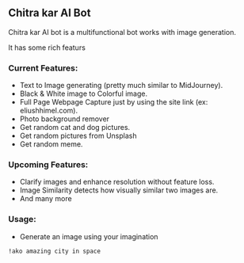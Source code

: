## Chitra kar AI Bot
Chitra kar AI bot is a multifunctional bot works with image generation.

It has some rich featurs

### Current Features:
- Text to Image generating (pretty much similar to MidJourney).
- Black & White image to Colorful image.
- Full Page Webpage Capture just by using the site link (ex: eliushhimel.com).
- Photo background remover
- Get random cat and dog pictures.
- Get random pictures from Unsplash
- Get random meme.

### Upcoming Features:
- Clarify images and enhance resolution without feature loss.
- Image Similarity detects how visually similar two images are.
- And many more

### Usage:

- Generate an image using your imagination
```
!ako amazing city in space
```
